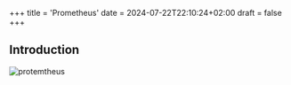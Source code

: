 +++
title = 'Prometheus'
date = 2024-07-22T22:10:24+02:00
draft = false
+++

## Introduction

![protemtheus](/prometheus_overwiev.png)
